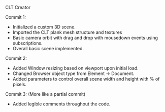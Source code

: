 CLT Creator

Commit 1:
- Initialized a custom 3D scene.
- Imported the CLT plank mesh structure and textures
- Basic camera orbit with drag and drop with mousedown events using subscriptions.
- Overall basic scene implemented.

Commit 2:
- Added Window resizing based on viewport upon initial load. 
- Changed Browser object type from Element -> Document.
- Added parameters to control overall scene width and height with % of pixels.

Commit 3: (More like a partial commit)
- Added legible comments throughout the code. 